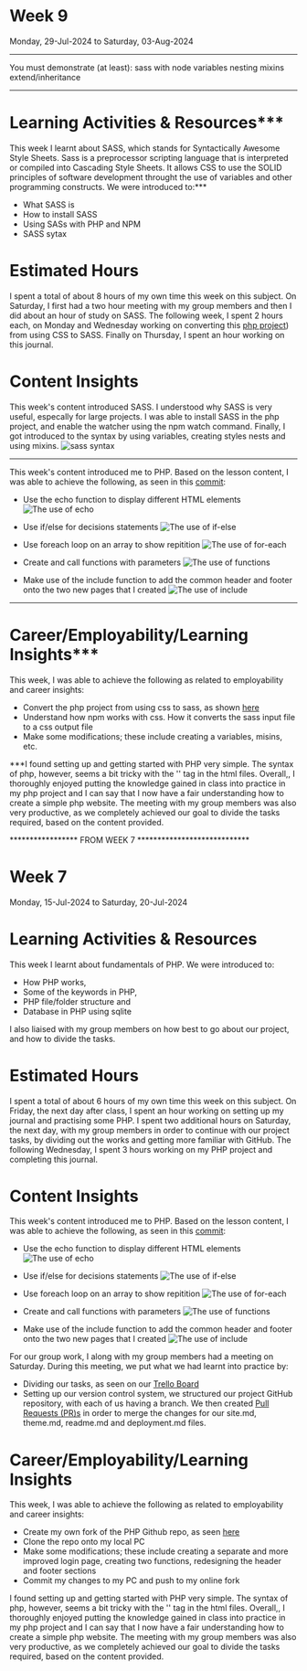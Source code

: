 # Week 9
Monday, 29-Jul-2024 to Saturday, 03-Aug-2024

************************************************
You must demonstrate (at least):
sass with node
variables
nesting
mixins
extend/inheritance
************************************************

# Learning Activities & Resources***
This week I learnt about SASS, which stands for Syntactically Awesome Style Sheets. Sass is a preprocessor scripting language that is interpreted or compiled into Cascading Style Sheets. It allows CSS to use the SOLID principles of software development throught the use of variables and other programming constructs. We were introduced to:***
* What SASS is
* How to install SASS
* Using SASs with PHP and NPM
* SASS sytax

# Estimated Hours
I spent a total of about 8 hours of my own time this week on this subject. On Saturday, I first had a two hour meeting with my group members and then I did about an hour of study on SASS. The following week, I spent 2 hours each, on Monday and Wednesday working on converting this [php project](https://github.com/onegeniuslykdat/sample-cp5637-theadviceshop)) from using CSS to SASS. Finally on Thursday, I spent an hour working on this journal.

# Content Insights
This week's content introduced SASS. I understood why SASS is very useful, especally for large projects. I was able to install SASS in the php project, and enable the watcher using the npm watch command. Finally, I got introduced to the syntax by using variables, creating styles nests and using mixins.
![sass syntax](https://miro.medium.com/v2/resize:fit:1400/1*kzhLB2yCt8ULHKBxKLbdHQ.png)

***
This week's content introduced me to PHP. Based on the lesson content, I was able to achieve the following, as seen in this [commit](https://github.com/onegeniuslykdat/sample-cp5637-theadviceshop/commit/c585fd0f92746c295e71962c48bb3af31733d84c):
* Use the echo function to display different HTML elements
![The use of echo](images/echo.png)

* Use if/else for decisions statements
![The use of if-else](images/ifElse.png) 

* Use foreach loop on an array to show repitition
![The use of for-each](images/forEach.png)

* Create and call functions with parameters
![The use of functions](images/functions.png)

* Make use of the include function to add the common header and footer onto the two new pages that I created
![The use of include](images/include.png)
***

# Career/Employability/Learning Insights***
This week, I was able to achieve the following as related to employability and career insights:
* Convert the php project from using css to sass, as shown [here](https://github.com/onegeniuslykdat/sample-cp5637-theadviceshop)
* Understand how npm works with css. How it converts the sass input file to a css output file
* Make some modifications; these include creating a variables, misins, etc.

***I found setting up and getting started with PHP very simple. The syntax of php, however, seems a bit tricky with the '<?php ?>' tag in the html files. Overall,, I thoroughly enjoyed putting the knowledge gained in class into practice in my php project and I can say that I now have a fair understanding how to create a simple php website. The meeting with my group members was also very productive, as we completely achieved our goal to divide the tasks required, based on the content provided.


***************** FROM WEEK 7 ****************************
# Week 7
Monday, 15-Jul-2024 to Saturday, 20-Jul-2024

# Learning Activities & Resources
This week I learnt about fundamentals of PHP. We were introduced to:
* How PHP works,
* Some of the keywords in PHP,
* PHP file/folder structure and
* Database in PHP using sqlite

I also liaised with my group members on how best to go about our project, and how to divide the tasks.

# Estimated Hours
I spent a total of about 6 hours of my own time this week on this subject. On Friday, the next day after class, I spent an hour working on setting up my journal and practising some PHP. I spent two additional hours on Saturday, the next day, with my group members in order to continue with our project tasks, by dividing out the works and getting more familiar with GitHub. The following Wednesday, I spent 3 hours working on my PHP project and completing this journal.

# Content Insights
This week's content introduced me to PHP. Based on the lesson content, I was able to achieve the following, as seen in this [commit](https://github.com/onegeniuslykdat/sample-cp5637-theadviceshop/commit/c585fd0f92746c295e71962c48bb3af31733d84c):
* Use the echo function to display different HTML elements
![The use of echo](images/echo.png)

* Use if/else for decisions statements
![The use of if-else](images/ifElse.png) 

* Use foreach loop on an array to show repitition
![The use of for-each](images/forEach.png)

* Create and call functions with parameters
![The use of functions](images/functions.png)

* Make use of the include function to add the common header and footer onto the two new pages that I created
![The use of include](images/include.png)

For our group work, I along with my group members had a meeting on Saturday. During this meeting, we put what we had learnt into practice by:
* Dividing our tasks, as seen on our [Trello Board](https://trello.com/b/8iJMbw7E/cp5637-group-2-project-work)
* Setting up our version control system, we structured our project GitHub repository, with each of us having a branch. We then created [Pull Requests (PR)s](https://github.com/onegeniuslykdat/CP5637_GROUP2_STUDETBOARDWEBSITE/pulls?q=is%3Apr+is%3Aclosed) in order to merge the changes for our site.md, theme.md, readme.md and deployment.md files.

# Career/Employability/Learning Insights
This week, I was able to achieve the following as related to employability and career insights:
* Create my own fork of the PHP Github repo, as seen [here](https://github.com/onegeniuslykdat/sample-cp5637-theadviceshop)
* Clone the repo onto my local PC
* Make some modifications; these include creating a separate and more improved login page, creating two functions, redesigning the header and footer sections
* Commit my changes to my PC and push to my online fork

I found setting up and getting started with PHP very simple. The syntax of php, however, seems a bit tricky with the '<?php ?>' tag in the html files. Overall,, I thoroughly enjoyed putting the knowledge gained in class into practice in my php project and I can say that I now have a fair understanding how to create a simple php website. The meeting with my group members was also very productive, as we completely achieved our goal to divide the tasks required, based on the content provided.

